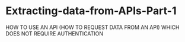 # Extracting-data-from-APIs-Part-1
HOW TO USE AN API (HOW TO REQUEST DATA FROM AN API) WHICH DOES NOT REQUIRE AUTHENTICATION
